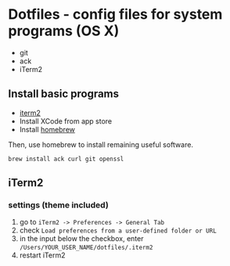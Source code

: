 # Dotfiles - config files for system programs (OS X)

- git
- ack
- iTerm2


## Install basic programs
- [iterm2](http://www.iterm2.com/)
- Install XCode from app store
- Install [homebrew](http://mxcl.github.com/homebrew/)

Then, use homebrew to install remaining useful software.

`brew install ack curl git openssl`

## iTerm2

### settings (theme included)

1. go to `iTerm2 -> Preferences -> General Tab`
2. check `Load preferences from a user-defined folder or URL`
3. in the input below the checkbox, enter
   `/Users/YOUR_USER_NAME/dotfiles/.iterm2`
4. restart iTerm2
